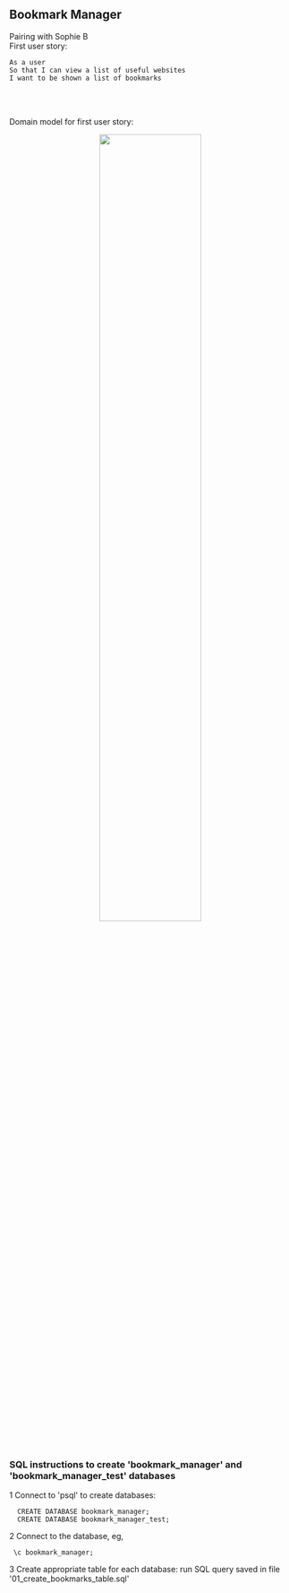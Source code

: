 ## Bookmark Manager
Pairing with Sophie B
<br>
First user story:

```
As a user
So that I can view a list of useful websites
I want to be shown a list of bookmarks
```
<br><br>

Domain model for first user story:
<p align="center">
<img src=/images/Updated_1stDomain_Model.png width=60%>
</p>

### SQL instructions to create 'bookmark_manager' and 'bookmark_manager_test' databases

1 Connect to 'psql' to create databases:
```
  CREATE DATABASE bookmark_manager;
  CREATE DATABASE bookmark_manager_test;
``` 
2 Connect to the database, eg,
```
 \c bookmark_manager;
```
3 Create appropriate table for each database: run SQL query saved in file '01_create_bookmarks_table.sql'